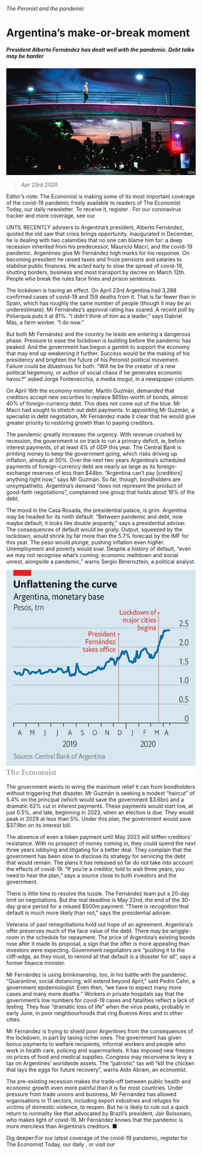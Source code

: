 ###### The Peronist and the pandemic

# Argentina’s make-or-break moment 

##### President Alberto Fernández has dealt well with the pandemic. Debt talks may be harder 

![image](images/20200425_AMP002.jpg) 

> Apr 23rd 2020 

Editor’s note: The Economist is making some of its most important coverage of the covid-19 pandemic freely available to readers of The Economist Today, our daily newsletter. To receive it, register . For our coronavirus tracker and more coverage, see our 

UNTIL RECENTLY advisers to Argentina’s president, Alberto Fernández, quoted the old saw that crisis brings opportunity. Inaugurated in December, he is dealing with two calamities that no one can blame him for: a deep recession inherited from his predecessor, Mauricio Macri, and the covid-19 pandemic. Argentines give Mr Fernández high marks for his response. On becoming president he raised taxes and froze pensions and salaries to stabilise public finances. He acted early to slow the spread of covid-19, shutting borders, business and most transport by decree on March 12th. People who break the rules face fines and prison sentences.

The lockdown is having an effect. On April 23rd Argentina had 3,288 confirmed cases of covid-19 and 159 deaths from it. That is far fewer than in Spain, which has roughly the same number of people (though it may be an underestimate). Mr Fernández’s approval rating has soared. A recent poll by Poliarquía puts it at 81%. “I didn’t think of him as a leader,” says Gabriel Más, a farm worker. “I do now.”


But both Mr Fernández and the country he leads are entering a dangerous phase. Pressure to ease the lockdown is building before the pandemic has peaked. And the government has begun a gambit to support the economy that may end up weakening it further. Success would be the making of his presidency and brighten the future of his Peronist political movement. Failure could be disastrous for both. “Will he be the creator of a new political hegemony, or author of social chaos if he generates economic havoc?” asked Jorge Fontevecchia, a media mogul, in a newspaper column.

On April 16th the economy minister, Martín Guzmán, demanded that creditors accept new securities to replace $65bn-worth of bonds, almost 40% of foreign-currency debt. This does not come out of the blue. Mr Macri had sought to stretch out debt payments. In appointing Mr Guzmán, a specialist in debt negotiation, Mr Fernández made it clear that he would give greater priority to restoring growth than to paying creditors.

The pandemic greatly increases the urgency. With revenue crushed by recession, the government is on track to run a primary deficit, ie, before interest payments, of at least 4% of GDP this year. The Central Bank is printing money to keep the government going, which risks driving up inflation, already at 50%. Over the next two years Argentina’s scheduled payments of foreign-currency debt are nearly as large as its foreign-exchange reserves of less than $44bn. “Argentina can’t pay [creditors] anything right now,” says Mr Guzmán. So far, though, bondholders are unsympathetic. Argentina’s demand “does not represent the product of good-faith negotiations”, complained one group that holds about 16% of the debt.

The mood in the Casa Rosada, the presidential palace, is grim. Argentina may be headed for its ninth default. “Between pandemic and debt, now maybe default, it looks like double jeopardy,” says a presidential adviser. The consequences of default would be grisly. Output, squeezed by the lockdown, would shrink by far more than the 5.7% forecast by the IMF for this year. The peso would plunge, pushing inflation even higher. Unemployment and poverty would soar. Despite a history of default, “even we may not recognise what’s coming: economic meltdown and social unrest, alongside a pandemic,” warns Sergio Berensztein, a political analyst.

![image](images/20200425_AMC308_0.png) 


The government wants to wring the maximum relief it can from bondholders without triggering that disaster. Mr Guzmán is seeking a modest “haircut” of 5.4% on the principal (which would save the government $3.6bn) and a dramatic 62% cut in interest payments. These payments would start low, at just 0.5%, and late, beginning in 2023, when an election is due. They would peak in 2029 at less than 5%. Under this plan, the government would save $37.9bn on its interest bill.

The absence of even a token payment until May 2023 will stiffen creditors’ resistance. With no prospect of money coming in, they could spend the next three years lobbying and litigating for a better deal. They complain that the government has been slow to disclose its strategy for servicing the debt that would remain. The plans it has released so far do not take into account the effects of covid-19. “If you’re a creditor, told to wait three years, you need to hear the plan,” says a source close to both investors and the government.

There is little time to resolve the tussle. The Fernández team put a 20-day limit on negotiations. But the real deadline is May 22nd, the end of the 30-day grace period for a missed $500m payment. “There is recognition that default is much more likely than not,” says the presidential adviser.

Veterans of past renegotiations hold out hope of an agreement. Argentina’s offer preserves much of the face value of the debt. There may be wriggle-room in the schedule for repayment. The price of Argentina’s existing bonds rose after it made its proposal, a sign that the offer is more appealing than investors were expecting. Government negotiators are “pushing it to the cliff-edge, as they must, to remind all that default is a disaster for all”, says a former finance minister.

Mr Fernández is using brinkmanship, too, in his battle with the pandemic. “Quarantine, social distancing, will extend beyond April,” said Pedro Cahn, a government epidemiologist. Even then, “we have to expect many more cases and many more deaths.” Workers in private hospitals say that the government’s low numbers for covid-19 cases and fatalities reflect a lack of testing. They fear “dramatic loss of life” when the virus peaks, probably in early June, in poor neighbourhoods that ring Buenos Aires and in other cities.

Mr Fernández is trying to shield poor Argentines from the consequences of the lockdown, in part by taxing richer ones. The government has given bonus payments to welfare recipients, informal workers and people who work in health care, policing and supermarkets. It has imposed new freezes on prices of food and medical supplies. Congress may reconvene to levy a tax on Argentines’ worldwide assets. The “patriotic” tax will “kill the chicken that lays the eggs for future recovery”, warns Aldo Abram, an economist.

The pre-existing recession makes the trade-off between public health and economic growth even more painful than it is for most countries. Under pressure from trade unions and business, Mr Fernández has allowed organisations in 11 sectors, including export industries and refuges for victims of domestic violence, to reopen. But he is likely to rule out a quick return to normality like that advocated by Brazil’s president, Jair Bolsonaro, who makes light of covid-19. Mr Fernández knows that the pandemic is more merciless than Argentina’s creditors. ■

Dig deeper:For our latest coverage of the covid-19 pandemic, register for The Economist Today, our daily , or visit our 

